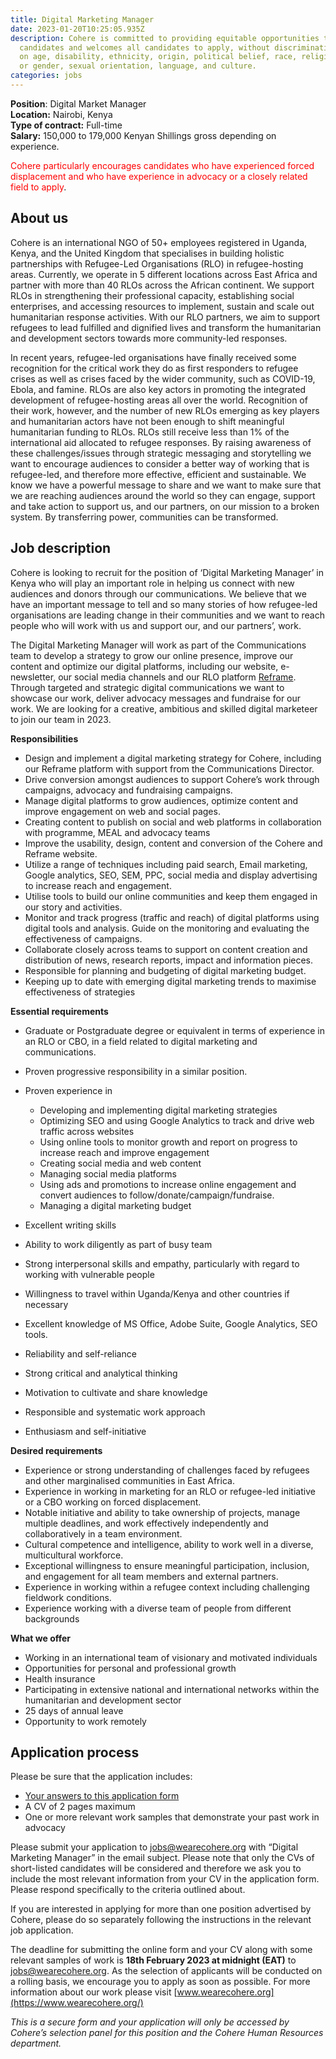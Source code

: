 ```yaml
---
title: Digital Marketing Manager
date: 2023-01-20T10:25:05.935Z
description: Cohere is committed to providing equitable opportunities to
  candidates and welcomes all candidates to apply, without discrimination based
  on age, disability, ethnicity, origin, political belief, race, religion, sex
  or gender, sexual orientation, language, and culture.
categories: jobs
---
```

**Position**: Digital Market Manager\
**Location:** Nairobi, Kenya\
**Type of contract:** Full-time\
**Salary:** 150,000 to 179,000 Kenyan Shillings gross depending on experience.

<span style="color:red">Cohere particularly encourages candidates who have experienced forced displacement and who have experience in advocacy or a closely related field to apply</span>.

## **About us**

Cohere is an international NGO of 50+ employees registered in Uganda, Kenya, and the United Kingdom that specialises in building holistic partnerships with Refugee-Led Organisations (RLO) in refugee-hosting areas. Currently, we operate in 5 different locations across East Africa and partner with more than 40 RLOs across the African continent. We support RLOs in strengthening their professional capacity, establishing social enterprises, and accessing resources to implement, sustain and scale out humanitarian response activities. With our RLO partners, we aim to support refugees to lead fulfilled and dignified lives and transform the humanitarian and development sectors towards more community-led responses.

In recent years, refugee-led organisations have finally received some recognition for the critical work they do as first responders to refugee crises as well as crises faced by the wider community, such as COVID-19, Ebola, and famine. RLOs are also key actors in promoting the integrated development of refugee-hosting areas all over the world. Recognition of their work, however, and the number of new RLOs emerging as key players and humanitarian actors have not been enough to shift meaningful humanitarian funding to RLOs. RLOs still receive less than 1% of the international aid allocated to refugee responses. By raising awareness of these challenges/issues through strategic messaging and storytelling we want to encourage audiences to consider a better way of working that is refugee-led, and therefore more effective, efficient and sustainable. We know we have a powerful message to share and we want to make sure that we are reaching audiences around the world so they can engage, support and take action to support us, and our partners, on our mission to a broken system.  By transferring power, communities can be transformed.

## Job description

Cohere is looking to recruit for the position of ‘Digital Marketing Manager’ in Kenya who will play an important role in helping us connect with new audiences and donors through our communications. We believe that we have an important message to tell and so many stories of how refugee-led organisations are leading change in their communities and we want to reach people who will work with us and support our, and our partners’, work.

The Digital Marketing Manager will work as part of the Communications team to develop a strategy to grow our online presence, improve our content and optimize our digital platforms, including our website, e-newsletter, our social media channels and our RLO platform [Reframe](www.reframe.network). Through targeted and strategic digital communications we want to showcase our work, deliver advocacy messages and fundraise for our work.  We are looking for a creative, ambitious and skilled digital marketeer to join our team in 2023. 

**Responsibilities**

* Design and implement a digital marketing strategy for Cohere, including our Reframe platform with support from the Communications Director.
* Drive conversion amongst audiences to support Cohere’s work through campaigns, advocacy and fundraising campaigns.
* Manage digital platforms to grow audiences, optimize content and improve engagement on web and social pages.
* Creating content to publish on social and web platforms in collaboration with programme, MEAL and advocacy teams 
* Improve the usability, design, content and conversion of the Cohere and Reframe website. 
* Utilize a range of techniques including paid search, Email marketing, Google analytics, SEO, SEM,  PPC, social media and display advertising to increase reach and engagement.
* Utilise tools to build our online communities and keep them engaged in our story and activities.
* Monitor and track progress (traffic and reach) of digital platforms using digital tools and analysis. Guide on the monitoring and evaluating the effectiveness of campaigns.
* Collaborate closely across teams to support on content creation and distribution of news, research reports, impact and information pieces.
* Responsible for planning  and budgeting of digital marketing budget. 
* Keeping up to date with emerging digital marketing trends to maximise effectiveness of strategies

**Essential requirements**

* Graduate or Postgraduate degree or equivalent in terms of experience in an RLO or CBO, in a field related to digital marketing and communications.
* Proven progressive responsibility in a similar position.
* Proven experience in

  * Developing and implementing digital marketing strategies
  * Optimizing SEO and using Google Analytics to track and drive web traffic across websites
  * Using online tools to monitor growth and report on progress to increase reach and improve engagement
  * Creating social media and web content
  * Managing social media platforms 
  * Using ads and promotions to increase online engagement and convert audiences to follow/donate/campaign/fundraise.
  * Managing a digital marketing budget
* Excellent writing skills
* Ability to work diligently as part of busy team
* Strong interpersonal skills and empathy, particularly with regard to working with vulnerable people﻿
* Willingness to travel within Uganda/Kenya and other countries if necessary
* Excellent knowledge of MS Office, Adobe Suite, Google Analytics, SEO tools.
* Reliability and self-reliance
* Strong critical and analytical thinking
* Motivation to cultivate and share knowledge
* Responsible and systematic work approach
* Enthusiasm and self-initiative

**Desired requirements**

* Experience or strong understanding of challenges faced by refugees and other marginalised communities in East Africa.
* Experience in working in marketing for an RLO or refugee-led initiative or a CBO working on forced displacement.
* Notable initiative and ability to take ownership of projects, manage multiple deadlines, and work effectively independently and collaboratively in a team environment.
* Cultural competence and intelligence, ability to work well in a diverse, multicultural workforce.
* Exceptional willingness to ensure meaningful participation, inclusion, and engagement for all team members and external partners.
* Experience in working within a refugee context including challenging fieldwork conditions.
* Experience working with a diverse team of people from different backgrounds

**What we offer**

* Working in an international team of visionary and motivated individuals
* Opportunities for personal and professional growth
* Health insurance
* Participating in extensive national and international networks within the humanitarian and development sector
* 25 days of annual leave
* Opportunity to work remotely

## **Application process**

Please be sure that the application includes: 

* [Your answers to this application form ](https://docs.google.com/forms/d/e/1FAIpQLSeC1TqmrqArwqdxg9JChx_iOi0iVLTr7jUPu6p1mJmtGwZ_wQ/viewform)
* A CV of 2 pages maximum
* One or more relevant work samples that demonstrate your past work in advocacy 

Please submit your application to [jobs@wearecohere.org](mailto:jobs@wearecohere.org) with  “Digital Marketing Manager” in the email subject. Please note that only the CVs of short-listed candidates will be considered and therefore we ask you to include the most relevant information from your CV in the application form. Please respond specifically to the criteria outlined about.

If you are interested in applying for more than one position advertised by Cohere, please do so separately following the instructions in the relevant job application.

The deadline for submitting the online form and your CV along with some relevant samples of work is **18th February 2023 at midnight (EAT)** to[ jobs@wearecohere.org](mailto:jobs@wearecohere.org). As the selection of applicants will be conducted on a rolling basis, we encourage you to apply as soon as possible. For more information about our work please visit [www.wearecohere.org](https://www.wearecohere.org/)

*This is a secure form and your application will only be accessed by Cohere’s selection panel for this position and the Cohere Human Resources department.*